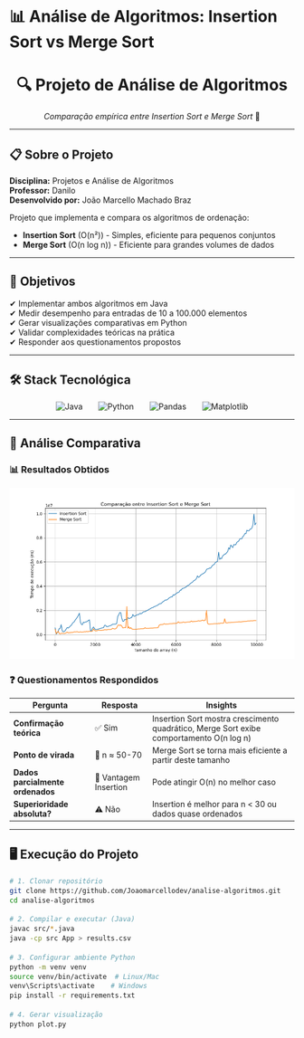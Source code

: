 
# 📊 Análise de Algoritmos: Insertion Sort vs Merge Sort

<h1 align="center">🔍 Projeto de Análise de Algoritmos</h1>
<p align="center">
  <i>Comparação empírica entre Insertion Sort e Merge Sort</i> 🚀
</p>

---

## 📋 Sobre o Projeto
**Disciplina:** Projetos e Análise de Algoritmos  
**Professor:** Danilo  
**Desenvolvido por:** João Marcello Machado Braz  

Projeto que implementa e compara os algoritmos de ordenação:
- **Insertion Sort** (O(n²)) - Simples, eficiente para pequenos conjuntos
- **Merge Sort** (O(n log n)) - Eficiente para grandes volumes de dados

---

## 🎯 Objetivos
✔ Implementar ambos algoritmos em Java  
✔ Medir desempenho para entradas de 10 a 100.000 elementos  
✔ Gerar visualizações comparativas em Python  
✔ Validar complexidades teóricas na prática  
✔ Responder aos questionamentos propostos  

---

## 🛠️ Stack Tecnológica
<div align="center">
  <img src="https://cdn.jsdelivr.net/gh/devicons/devicon/icons/java/java-original.svg" height="50" title="Java" alt="Java"/>
  <img width="20"/>
  <img src="https://cdn.jsdelivr.net/gh/devicons/devicon/icons/python/python-original.svg" height="50" title="Python" alt="Python"/>
  <img width="20"/>
  <img src="https://cdn.jsdelivr.net/gh/devicons/devicon/icons/pandas/pandas-original.svg" height="50" title="Pandas" alt="Pandas"/>
  <img width="20"/>
  <img src="https://cdn.jsdelivr.net/gh/devicons/devicon/icons/matlab/matlab-original.svg" height="50" title="Matplotlib" alt="Matplotlib"/>
</div>

---

## 🔬 Análise Comparativa

### 📊 Resultados Obtidos
<div align="center">
  <img src="sorting_comparison.png" alt="Gráfico de Comparação" width="700"/>
</div>

### ❓ Questionamentos Respondidos

| Pergunta | Resposta | Insights |
|----------|----------|----------|
| **Confirmação teórica** | ✅ Sim | Insertion Sort mostra crescimento quadrático, Merge Sort exibe comportamento O(n log n) |
| **Ponto de virada** | 📌 n ≈ 50-70 | Merge Sort se torna mais eficiente a partir deste tamanho |
| **Dados parcialmente ordenados** | 🔄 Vantagem Insertion | Pode atingir O(n) no melhor caso |
| **Superioridade absoluta?** | ⚠️ Não | Insertion é melhor para n < 30 ou dados quase ordenados |

---

## 🖥️ Execução do Projeto

```bash
# 1. Clonar repositório
git clone https://github.com/Joaomarcellodev/analise-algoritmos.git
cd analise-algoritmos

# 2. Compilar e executar (Java)
javac src/*.java
java -cp src App > results.csv

# 3. Configurar ambiente Python
python -m venv venv
source venv/bin/activate  # Linux/Mac
venv\Scripts\activate    # Windows
pip install -r requirements.txt

# 4. Gerar visualização
python plot.py

